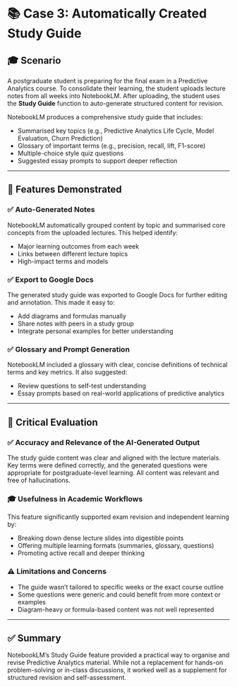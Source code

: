# 📚 Case 3: Automatically Created Study Guide

## 🎓 Scenario
A postgraduate student is preparing for the final exam in a Predictive Analytics course. To consolidate their learning, the student uploads lecture notes from all weeks into NotebookLM. After uploading, the student uses the **Study Guide** function to auto-generate structured content for revision.

NotebookLM produces a comprehensive study guide that includes:
- Summarised key topics (e.g., Predictive Analytics Life Cycle, Model Evaluation, Churn Prediction)
- Glossary of important terms (e.g., precision, recall, lift, F1-score)
- Multiple-choice style quiz questions
- Suggested essay prompts to support deeper reflection

---

## 🚀 Features Demonstrated

### ✅ Auto-Generated Notes
NotebookLM automatically grouped content by topic and summarised core concepts from the uploaded lectures. This helped identify:
- Major learning outcomes from each week
- Links between different lecture topics
- High-impact terms and models

### ✅ Export to Google Docs
The generated study guide was exported to Google Docs for further editing and annotation. This made it easy to:
- Add diagrams and formulas manually
- Share notes with peers in a study group
- Integrate personal examples for better understanding

### ✅ Glossary and Prompt Generation
NotebookLM included a glossary with clear, concise definitions of technical terms and key metrics. It also suggested:
- Review questions to self-test understanding
- Essay prompts based on real-world applications of predictive analytics

---

## 🧠 Critical Evaluation

### ✅ Accuracy and Relevance of the AI-Generated Output
The study guide content was clear and aligned with the lecture materials. Key terms were defined correctly, and the generated questions were appropriate for postgraduate-level learning. All content was relevant and free of hallucinations.

### 🎓 Usefulness in Academic Workflows
This feature significantly supported exam revision and independent learning by:
- Breaking down dense lecture slides into digestible points
- Offering multiple learning formats (summaries, glossary, questions)
- Promoting active recall and deeper thinking

### ⚠ Limitations and Concerns
- The guide wasn’t tailored to specific weeks or the exact course outline
- Some questions were generic and could benefit from more context or examples
- Diagram-heavy or formula-based content was not well represented

---

## ✅ Summary
NotebookLM’s Study Guide feature provided a practical way to organise and revise Predictive Analytics material. While not a replacement for hands-on problem-solving or in-class discussions, it worked well as a supplement for structured revision and self-assessment.
